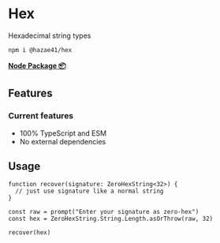 # Hex

Hexadecimal string types

```bash
npm i @hazae41/hex
```

[**Node Package 📦**](https://www.npmjs.com/package/@hazae41/hex)

## Features

### Current features
- 100% TypeScript and ESM
- No external dependencies

## Usage

```tsx
function recover(signature: ZeroHexString<32>) {
  // just use signature like a normal string
}

const raw = prompt("Enter your signature as zero-hex")
const hex = ZeroHexString.String.Length.asOrThrow(raw, 32)

recover(hex)
```